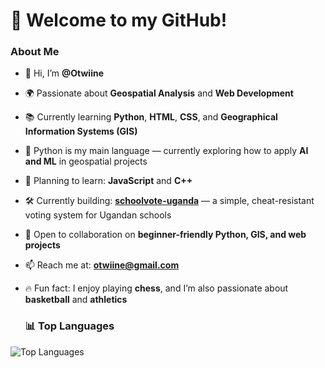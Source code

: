 # 👋 Welcome to my GitHub!

### About Me
- 👋 Hi, I’m **@Otwiine**
- 🌍 Passionate about **Geospatial Analysis** and **Web Development**
- 📚 Currently learning **Python**, **HTML**, **CSS**, and **Geographical Information Systems (GIS)**
- 🐍 Python is my main language — currently exploring how to apply **AI and ML** in geospatial projects
- 🎯 Planning to learn: **JavaScript** and **C++**
- 🛠️ Currently building: [**schoolvote-uganda**](https://github.com/Otwiine/schoolvote-uganda) — a simple, cheat-resistant voting system for Ugandan schools
- 🤝 Open to collaboration on **beginner-friendly Python, GIS, and web projects**
- 📫 Reach me at: **otwiine@gmail.com**
- 🔥 Fun fact: I enjoy playing **chess**, and I’m also passionate about **basketball** and **athletics**

  ### 📊 Top Languages
![Top Languages](https://github-readme-stats.vercel.app/api/top-langs/?username=Otwiine&layout=compact&theme=radical)


<!---
Otwiine/Otwiine is a ✨ special ✨ repository because its README.md (this file) appears on your GitHub profile.
You can click the Preview link to take a look at your changes.
--->
